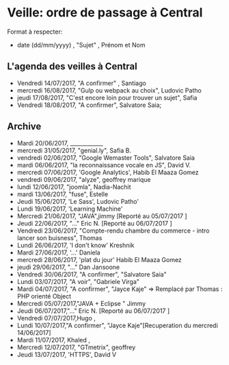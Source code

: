 # Veille: ordre de passage à Central
Format à respecter:   
- date (dd/mm/yyyy) , "Sujet" ,  Prénom et Nom

## L'agenda des veilles à Central  
- Vendredi 14/07/2017, "A confirmer" , Santiago
- mercredi 16/08/2017, "Gulp ou webpack au choix", Ludovic Patho
- jeudi 17/08/2017, "C'est encore loin pour trouver un sujet", Safia
- Vendredi 18/08/2017, "A confirmer", Salvatore Saia;


## Archive 
- Mardi 20/06/2017, ____________
- mercredi 31/05/2017, "genial.ly", Safia B.
- vendredi 02/06/2017, "Google Wemaster Tools", Salvatore Saia
- mardi 06/06/2017, "la reconnaissance vocale en JS", David V.
- mercredi 07/06/2017, 'Google Analytics', Habib El Maaza Gomez
- vendredi 09/06/2017, "alyze", geoffrey marique
- lundi 12/06/2017, "joomla", Nadia-Nachit
- mardi 13/06/2017, "fuse", Estelle
- Jeudi 15/06/2017, 'Le Sass', Ludovic Patho'
- Lundi 19/06/2017,  'Learning Machine'
- Mercredi 21/06/2017, "JAVA",jimmy [Reporté au 05/07/2017 ]
- Jeudi 22/06/2017, "..." Eric N. [Reporté au 06/07/2017 ]
- Vendredi 23/06/2017, "Compte-rendu chambre du commerce - intro lancer son buisness", Thomas 
- Lundi 26/06/2017, 	'I don't know' Kreshnik
- Mardi 27/06/2017, '...' Daniela
- mercredi 28/06/2017, 'plat du jour' Habib El Maaza Gomez
- jeudi 29/06/2017, "..." Dan Jansoone
- Vendredi 30/06/2017, "A confirmer", "Salvatore Saia"
- Lundi 03/07/2017, "A voir", "Gabriele Virga"
- Mardi 04/07/2017, "A confirmer", "Jayce Kaje" => Remplacé par Thomas : PHP orienté Object
- Mercredi 05/07/2017,"JAVA + Eclipse " Jimmy 
- Jeudi 06/07/2017,"..." Eric N. [Reporté au 06/07/2017 ] 
- Vendredi 07/07/2017,Hugo ,
- Lundi 10/07/2017,"A confirmer", "Jayce Kaje"[Recuperation du mercredi 14/06/2017] 
- Mardi 11/07/2017, Khaled , 
- Mercredi 12/07/2017, "GTmetrix", geoffrey
- Jeudi 13/07/2017, 'HTTPS', David V 
